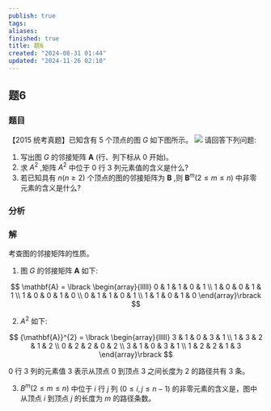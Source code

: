 ```yaml
---
publish: true
tags: 
aliases: 
finished: true
title: 题6
created: "2024-08-31 01:44"
updated: "2024-11-26 02:10"
---
```

## 题6
### 题目
【2015 统考真题】已知含有 5 个顶点的图 $G$ 如下图所示。
![](https://img.hwenyi.live/202410101527739.webp)
请回答下列问题:
1. 写出图 $G$ 的邻接矩阵 $\mathbf{A}$ (行、列下标从 0 开始)。
2. 求 ${A}^{2}$ ,矩阵 ${A}^{2}$ 中位于 0 行 3 列元素值的含义是什么?
3. 若已知具有 $n( {n \geq  2})$ 个顶点的图的邻接矩阵为 $\mathbf{B}$ ,则 ${\mathbf{B}}^{m}( {2 \leq  m \leq  n})$ 中非零元素的含义是什么?
### 分析

### 解
考查图的邻接矩阵的性质。

1) 图 $G$ 的邻接矩阵 $\mathbf{A}$ 如下:

$$
\mathbf{A} = \lbrack  \begin{array}{lllll} 0 & 1 & 1 & 0 & 1 \\  1 & 0 & 0 & 1 & 1 \\  1 & 0 & 0 & 1 & 0 \\  0 & 1 & 1 & 0 & 1 \\  1 & 1 & 0 & 1 & 0 \end{array}\rbrack
$$

2) ${A}^{2}$ 如下:

$$
{\mathbf{A}}^{2} = \lbrack  \begin{array}{lllll} 3 & 1 & 0 & 3 & 1 \\  1 & 3 & 2 & 1 & 2 \\  0 & 2 & 2 & 0 & 2 \\  3 & 1 & 0 & 3 & 1 \\  1 & 2 & 2 & 1 & 3 \end{array}\rbrack
$$

0 行 3 列的元素值 3 表示从顶点 0 到顶点 3 之间长度为 2 的路径共有 3 条。

3) ${B}^{m}( {2 \leq  m \leq  n})$ 中位于 $i$ 行 $j$ 列 $( {0 \leq  i,j \leq  n - 1})$ 的非零元素的含义是，图中从顶点 $i$ 到顶点 $j$ 的长度为 $m$ 的路径条数。